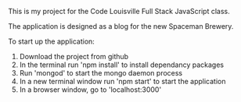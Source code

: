 This is my project for the Code Louisville Full Stack JavaScript class.  

The application is designed as a blog for the new Spaceman Brewery.

To start up the application:

1. Download the project from github
2. In the terminal run 'npm install' to install dependancy packages
3. Run 'mongod' to start the mongo daemon process
4. In a new terminal window run 'npm start' to start the application
5. In a browser window, go to 'localhost:3000'